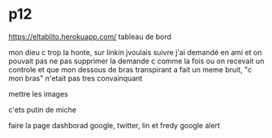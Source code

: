 # p12

https://eltablito.herokuapp.com/ tableau de bord

mon dieu c trop la honte, sur linkin jvoulais suivre j'ai demandé en ami et on pouvait pas ne pas supprimer la demande c comme la fois ou on recevait un controle et que mon dessous de bras transpirant a fait un meme bruit, "c mon bras" n'etait pas tres convainquant

mettre les images

c'ets putin de miche

faire la page dashborad google, twitter, lin et fredy google alert




